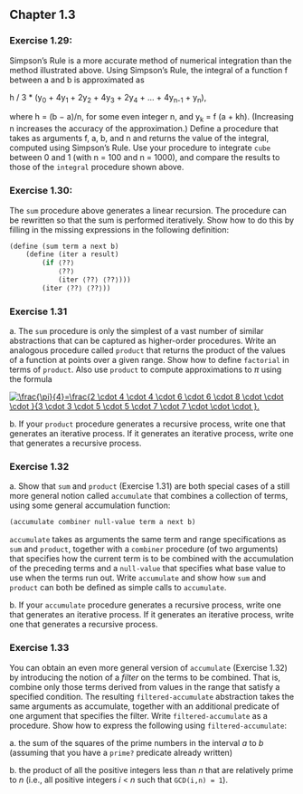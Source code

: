 ## Chapter 1.3

### Exercise 1.29:

Simpson’s Rule is a more accurate method of numerical integration than the method illustrated above. Using Simpson’s Rule, the integral of a function f between a and b is approximated as

h / 3 \* (y<sub>0</sub> + 4y<sub>1</sub> + 2y<sub>2</sub> + 4y<sub>3</sub> + 2y<sub>4</sub> + ... + 4y<sub>n-1</sub> + y<sub>n</sub>),

where h = (b − a)/n, for some even integer n, and y<sub>k</sub> = f (a + kh). (Increasing n increases the accuracy of the approximation.) Define a procedure that takes as arguments f, a, b, and n and returns the value of the integral, computed using Simpson’s Rule. Use your procedure to integrate `cube` between 0 and 1 (with n = 100 and n = 1000), and compare the results to those of the `integral` procedure shown above.

### Exercise 1.30:

The `sum` procedure above generates a linear recursion. The procedure can be rewritten so that the sum is performed iteratively. Show how to do this by filling in the missing expressions in the following definition:

```scheme
(define (sum term a next b)
    (define (iter a result)
        (if ⟨??⟩
            ⟨??⟩
            (iter ⟨??⟩ ⟨??⟩)))
        (iter ⟨??⟩ ⟨??⟩))
```

### Exercise 1.31

a. The `sum` procedure is only the simplest of a vast number of similar abstractions that can be captured as higher-order procedures. Write an analogous procedure called `product` that returns the product of the values of a function at points over a given range. Show how to define `factorial` in terms of `product`. Also use `product` to compute approximations to _π_ using the formula

<a href="https://www.codecogs.com/eqnedit.php?latex=\frac{\pi}{4}=\frac{2&space;\cdot&space;4&space;\cdot&space;4&space;\cdot&space;6&space;\cdot&space;6&space;\cdot&space;8&space;\cdot&space;\cdot&space;\cdot&space;}{3&space;\cdot&space;3&space;\cdot&space;5&space;\cdot&space;5&space;\cdot&space;7&space;\cdot&space;7&space;\cdot&space;\cdot&space;\cdot&space;}." target="_blank"><img src="https://latex.codecogs.com/gif.latex?\frac{\pi}{4}=\frac{2&space;\cdot&space;4&space;\cdot&space;4&space;\cdot&space;6&space;\cdot&space;6&space;\cdot&space;8&space;\cdot&space;\cdot&space;\cdot&space;}{3&space;\cdot&space;3&space;\cdot&space;5&space;\cdot&space;5&space;\cdot&space;7&space;\cdot&space;7&space;\cdot&space;\cdot&space;\cdot&space;}." title="\frac{\pi}{4}=\frac{2 \cdot 4 \cdot 4 \cdot 6 \cdot 6 \cdot 8 \cdot \cdot \cdot }{3 \cdot 3 \cdot 5 \cdot 5 \cdot 7 \cdot 7 \cdot \cdot \cdot }." /></a>

b. If your `product` procedure generates a recursive process, write one that generates an iterative process. If it generates an iterative process, write one that generates a recursive process.

### Exercise 1.32

a. Show that `sum` and `product` (Exercise 1.31) are both special cases of a still more general notion called `accumulate` that combines a collection of terms, using some general accumulation function:

```scheme
(accumulate combiner null-value term a next b)
```

`accumulate` takes as arguments the same term and range specifications as `sum` and `product`, together with
a `combiner` procedure (of two arguments) that specifies how the current term is to be combined with the accumulation of the preceding terms and a `null-value` that specifies what base value to use when the terms
run out. Write `accumulate` and show how `sum` and `product` can both be defined as simple calls to `accumulate`.

b. If your `accumulate` procedure generates a recursive process, write one that generates an iterative process. If it generates an iterative process, write one that generates a recursive process.

### Exercise 1.33

You can obtain an even more general version of `accumulate` (Exercise 1.32) by introducing the notion of a _filter_ on the terms to be combined. That is, combine only those terms derived from values in the range that satisfy a specified condition. The resulting `filtered-accumulate` abstraction takes the same arguments as accumulate, together with an additional predicate of one argument that specifies the filter. Write `filtered-accumulate` as a procedure. Show how to express the following using `filtered-accumulate`:

a. the sum of the squares of the prime numbers in the interval _a_ to _b_ (assuming that you have a `prime?` predicate already written)

b. the product of all the positive integers less than _n_ that are relatively prime to _n_ (i.e., all positive integers _i_ < _n_ such that `GCD(i,n) = 1`).
